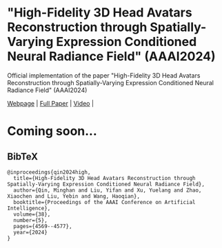 # "High-Fidelity 3D Head Avatars Reconstruction through Spatially-Varying Expression Conditioned Neural Radiance Field" (AAAI2024)
Official implementation of the paper "High-Fidelity 3D Head Avatars Reconstruction through Spatially-Varying Expression Conditioned Neural Radiance Field" (AAAI2024)

[Webpage](https://minghanqin.github.io/AvatarSVE/) | [Full Paper](https://arxiv.org/abs/2310.06275) | [Video](https://www.youtube.com/watch?v=dPgAa-6Kt8Q) |<br>

# Coming soon...

  <section class="section" id="BibTeX">
    <div class="container is-max-desktop content">
      <h2 class="title">BibTeX</h2>
      <pre><code>@inproceedings{qin2024high,
  title={High-Fidelity 3D Head Avatars Reconstruction through Spatially-Varying Expression Conditioned Neural Radiance Field},
  author={Qin, Minghan and Liu, Yifan and Xu, Yuelang and Zhao, Xiaochen and Liu, Yebin and Wang, Haoqian},
  booktitle={Proceedings of the AAAI Conference on Artificial Intelligence},
  volume={38},
  number={5},
  pages={4569--4577},
  year={2024}
}</code></pre>
    </div>
  </section>
